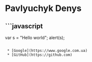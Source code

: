 # Pavlyuchyk Denys
## ```javascript
var s = "Hello world";
alert(s);
```

 * [Google](https://www.google.com.ua) 
 * [GitHub](https://github.com)